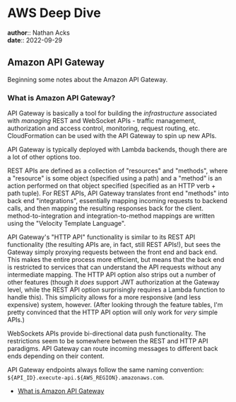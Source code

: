 # AWS Deep Dive

**author**:: Nathan Acks  
**date**:: 2022-09-29

## Amazon API Gateway

Beginning some notes about the Amazon API Gateway.

### What is Amazon API Gateway?

API Gateway is basically a tool for building the *infrastructure* associated with *managing* REST and WebSocket APIs - traffic management, authorization and access control, monitoring, request routing, etc. CloudFormation can be used with the API Gateway to spin up new APIs.

API Gateway is typically deployed with Lambda backends, though there are a lot of other options too.

REST APIs are defined as a collection of "resources" and "methods", where a "resource" is some object (specified using a path) and a "method" is an action performed on that object specified (specified as an HTTP verb + path tuple). For REST APIs, API Gateway translates front end "methods" into back end "integrations", essentially mapping incoming requests to backend calls, and then mapping the resulting responses back for the client. method-to-integration and integration-to-method mappings are written using the "Velocity Template Language".

API Gateway's "HTTP API" functionality is similar to its REST API functionality (the resulting APIs are, in fact, still REST APIs!), but sees the Gateway simply proxying requests between the front end and back end. This makes the entire process more efficient, but means that the back end is restricted to services that can understand the API requests without any intermediate mapping. The HTTP API option also strips out a number of other features (though it *does* support JWT authorization at the Gateway level, while the REST API option surprisingly requires a Lambda function to handle this). This simplicity allows for a more responsive (and less expensive) system, however. (After looking through the feature tables, I'm pretty convinced that the HTTP API option will only work for *very* simple APIs.)

WebSockets APIs provide bi-directional data push functionality. The restrictions seem to be somewhere between the REST and HTTP API paradigms. API Gateway can route incoming messages to different back ends depending on their content.

API Gateway endpoints always follow the same naming convention: `${API_ID}.execute-api.${AWS_REGION}.amazonaws.com`.

* [What is Amazon API Gateway](https://docs.aws.amazon.com/apigateway/latest/developerguide/welcome.html)
